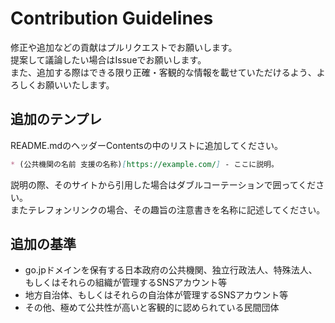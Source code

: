 # Contribution Guidelines
修正や追加などの貢献はプルリクエストでお願いします。  
提案して議論したい場合はIssueでお願いします。  
また、追加する際はできる限り正確・客観的な情報を載せていただけるよう、よろしくお願いいたします。
## 追加のテンプレ
README.mdのヘッダーContentsの中のリストに追加してください。
```markdown
* (公共機関の名前 支援の名称)[https://example.com/] - ここに説明。
```
説明の際、そのサイトから引用した場合はダブルコーテーションで囲ってください。  
またテレフォンリンクの場合、その趣旨の注意書きを名称に記述してください。

## 追加の基準
* go.jpドメインを保有する日本政府の公共機関、独立行政法人、特殊法人、もしくはそれらの組織が管理するSNSアカウント等
* 地方自治体、もしくはそれらの自治体が管理するSNSアカウント等
* その他、極めて公共性が高いと客観的に認められている民間団体


